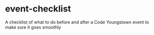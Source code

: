 # event-checklist
A checklist of what to do before and after a Code Youngstown event to make sure it goes smoothly
